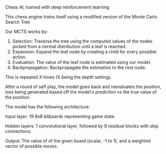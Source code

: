 Chess AI, trained with deep reinforcement learning

This chess engine trains itself using a modified version of the Monte Carlo Search Tree

Our MCTS works by: 
1. Selection: Traverse the tree using the computed values of the nodes picked from a normal distribution until a leaf is reached.
2. Expansion: Expand the leaf node by creating a child for every possible action.
3. Evaluation: The value of the leaf node is estimated using our model.
4. Backpropagation: Backpropagate the estimation to the root node.

This is repeated X times (X being the depth setting).

After a round of self play, the model goes back and reevaluates the position, loss being generated based off the model's prediction vs the true value of the position.

The model has the following architecture:

Input layer: 19 8x8 bitboards representing game state.

Hidden layers: 1 convolutional layer, followed by 9 residual blocks with skip connections.

Output: The value of of the given board (scalar, -1 to 1), and a weighted vector of possible moves.

